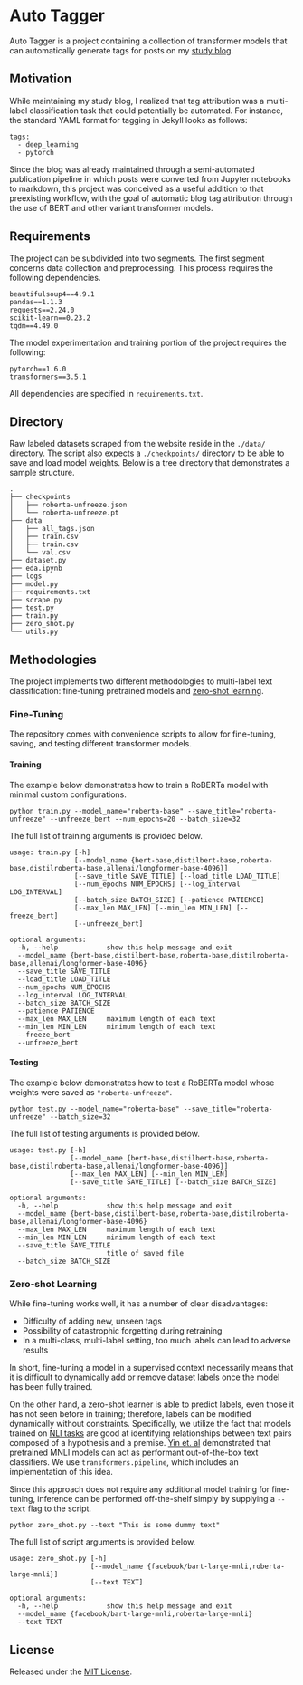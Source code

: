 # Auto Tagger

Auto Tagger is a project containing a collection of transformer models that can automatically generate tags for posts on my [study blog](http://jaketae.github.io/).

## Motivation

While maintaining my study blog, I realized that tag attribution was a multi-label classification task that could potentially be automated. For instance, the standard YAML format for tagging in Jekyll looks as follows:

```
tags:
  - deep_learning
  - pytorch
```

 Since the blog was already maintained through a semi-automated publication pipeline in which posts were converted from Jupyter notebooks to markdown, this project was conceived as a useful addition to that preexisting workflow, with the goal of automatic blog tag attribution through the use of BERT and other variant transformer models.

## Requirements

The project can be subdivided into two segments. The first segment concerns data collection and preprocessing. This process requires the following dependencies.

```
beautifulsoup4==4.9.1
pandas==1.1.3
requests==2.24.0
scikit-learn==0.23.2
tqdm==4.49.0
```

The model experimentation and training portion of the project requires the following:

```
pytorch==1.6.0
transformers==3.5.1
```

All dependencies are specified in `requirements.txt`.

## Directory

Raw labeled datasets scraped from the website reside in the `./data/` directory. The script also expects a `./checkpoints/` directory to be able to save and load model weights. Below is a tree directory that demonstrates a sample structure.

```
.
├── checkpoints
│   ├── roberta-unfreeze.json
│   └── roberta-unfreeze.pt
├── data
│   ├── all_tags.json
│   ├── train.csv
│   ├── train.csv
│   └── val.csv
├── dataset.py
├── eda.ipynb
├── logs
├── model.py
├── requirements.txt
├── scrape.py
├── test.py
├── train.py
├── zero_shot.py
└── utils.py
```

## Methodologies

The project implements two different methodologies to multi-label text classification: fine-tuning pretrained models and [zero-shot learning](https://en.wikipedia.org/wiki/Zero-shot_learning).

### Fine-Tuning

The repository comes with convenience scripts to allow for fine-tuning, saving, and testing different transformer models. 

#### Training

The example below demonstrates how to train a RoBERTa model with minimal custom configurations.

```
python train.py --model_name="roberta-base" --save_title="roberta-unfreeze" --unfreeze_bert --num_epochs=20 --batch_size=32
```

The full list of training arguments is provided below.

```
usage: train.py [-h]
                [--model_name {bert-base,distilbert-base,roberta-base,distilroberta-base,allenai/longformer-base-4096}]
                [--save_title SAVE_TITLE] [--load_title LOAD_TITLE]
                [--num_epochs NUM_EPOCHS] [--log_interval LOG_INTERVAL]
                [--batch_size BATCH_SIZE] [--patience PATIENCE]
                [--max_len MAX_LEN] [--min_len MIN_LEN] [--freeze_bert]
                [--unfreeze_bert]

optional arguments:
  -h, --help            show this help message and exit
  --model_name {bert-base,distilbert-base,roberta-base,distilroberta-base,allenai/longformer-base-4096}
  --save_title SAVE_TITLE
  --load_title LOAD_TITLE
  --num_epochs NUM_EPOCHS
  --log_interval LOG_INTERVAL
  --batch_size BATCH_SIZE
  --patience PATIENCE
  --max_len MAX_LEN     maximum length of each text
  --min_len MIN_LEN     minimum length of each text
  --freeze_bert
  --unfreeze_bert
```

#### Testing

The example below demonstrates how to test a RoBERTa model whose weights were saved as ``"roberta-unfreeze"``.

```
python test.py --model_name="roberta-base" --save_title="roberta-unfreeze" --batch_size=32 
```

The full list of testing arguments is provided below.

```
usage: test.py [-h]
               [--model_name {bert-base,distilbert-base,roberta-base,distilroberta-base,allenai/longformer-base-4096}]
               [--max_len MAX_LEN] [--min_len MIN_LEN]
               [--save_title SAVE_TITLE] [--batch_size BATCH_SIZE]

optional arguments:
  -h, --help            show this help message and exit
  --model_name {bert-base,distilbert-base,roberta-base,distilroberta-base,allenai/longformer-base-4096}
  --max_len MAX_LEN     maximum length of each text
  --min_len MIN_LEN     minimum length of each text
  --save_title SAVE_TITLE
                        title of saved file
  --batch_size BATCH_SIZE
```

### Zero-shot Learning

While fine-tuning works well, it has a number of clear disadvantages:

* Difficulty of adding new, unseen tags
* Possibility of catastrophic forgetting during retraining
* In a multi-class, multi-label setting, too much labels can lead to adverse results

In short, fine-tuning a model in a supervised context necessarily means that it is difficult to dynamically add or remove dataset labels once the model has been fully trained.

On the other hand, a zero-shot learner is able to predict labels, even those it has not seen before in training; therefore, labels can be modified dynamically without constraints. Specifically, we utilize the fact that models trained on [NLI tasks](https://microsoft.github.io/nlp-recipes/examples/entailment/) are good at identifying relationships between text pairs composed of a hypothesis and a premise. [Yin et. al](https://arxiv.org/abs/1909.00161) demonstrated that pretrained MNLI models can act as performant out-of-the-box text classifiers. We use `transformers.pipeline`, which includes an implementation of this idea.

Since this approach does not require any additional model training for fine-tuning, inference can be performed off-the-shelf simply by supplying a `--text` flag to the script.

```
python zero_shot.py --text "This is some dummy text"
```

The full list of script arguments is provided below.

```
usage: zero_shot.py [-h]
                    [--model_name {facebook/bart-large-mnli,roberta-large-mnli}]
                    [--text TEXT]

optional arguments:
  -h, --help            show this help message and exit
  --model_name {facebook/bart-large-mnli,roberta-large-mnli}
  --text TEXT
```

## License

Released under the [MIT License](https://github.com/jaketae/auto-tagger/blob/master/LICENSE).